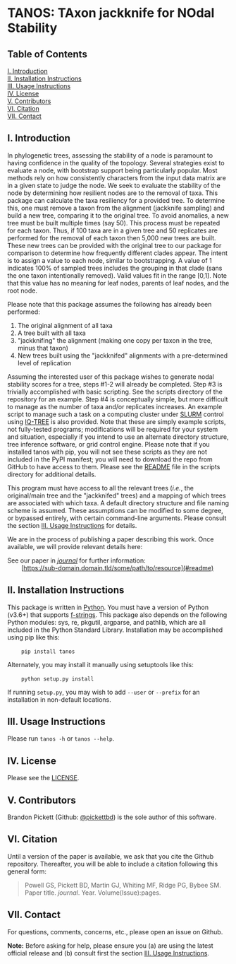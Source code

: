 # TANOS: TAxon jackknife for NOdal Stability

## Table of Contents
   [I. Introduction](#i-introduction)<br>
  [II. Installation Instructions](#ii-installation-instructions)<br>
 [III. Usage Instructions](#iii-usage-instructions)<br>
  [IV. License](#iv-license)<br>
  [V. Contributors](#v-contributors)<br>
 [VI. Citation](#vi-citation)<br>
[VII. Contact](#vii-contact)


## I. Introduction
In phylogenetic trees, assessing the stability of a node is paramount to having
confidence in the quality of the topology. Several strategies exist to evaluate
a node, with bootstrap support being particularly popular. Most methods rely on
how consistently characters from the input data matrix are in a given state to
judge the node. We seek to evaluate the stability of the node by determining how
resilient nodes are to the removal of taxa. This package can calculate the taxa
resiliency for a provided tree. To determine this, one must remove a taxon from
the alignment (jackknife sampling) and build a new tree, comparing it to the
original tree. To avoid anomalies, a new tree must be built multiple times (say
50). This process must be repeated for each taxon. Thus, if 100 taxa are in a
given tree and 50 replicates are performed for the removal of each taxon then
5,000 new trees are built. These new trees can be provided with the original tree
to our package for comparison to determine how frequently different clades appear.
The intent is to assign a value to each node, similar to bootstrapping. A value
of 1 indicates 100% of sampled trees includes the grouping in that clade (sans
the one taxon intentionally removed). Valid values fit in the range [0,1]. Note
that this value has no meaning for leaf nodes, parents of leaf nodes, and the
root node.

Please note that this package assumes the following has already been performed:

1. The original alignment of all taxa
2. A tree built with all taxa
3. "jackknifing" the alignment (making one copy per taxon in the tree, minus that taxon)
4. New trees built using the "jackknifed" alignments with a pre-determined level of replication

Assuming the interested user of this package wishes to generate nodal stability
scores for a tree, steps #1-2 will already be completed. Step #3 is trivially
accomplished with basic scripting. See the scripts directory of the repository
for an example. Step #4 is conceptually simple, but more difficult to manage as
the number of taxa and/or replicates increases. An example script to manage such
a task on a computing cluster under [SLURM](https://slurm.schedmd.com) control
using [IQ-TREE](http://www.iqtree.org) is also provided. Note that these are
simply example scripts, not fully-tested programs; modifications will be required
for your system and situation, especially if you intend to use an alternate
directory structure, tree inference software, or grid control engine. Please note
that if you installed tanos with pip, you will not see these scripts as they are
not included in the PyPI manifest; you will need to download the repo from GitHub
to have access to them. Please see the
[README](https://github.com/pickettbd/tanos/blob/master/scripts/README.md) file
in the scripts directory for additional details.

This program must have access to all the relevant trees (_i.e._, the original/main
tree and the "jackknifed" trees) and a mapping of which trees are associated
with which taxa. A default directory structure and file naming scheme is assumed.
These assumptions can be modified to some degree, or bypassed entirely, with
certain command-line arguments. Please consult the section [III. Usage
Instructions](#iii-usage-instructions) for details.

We are in the process of publishing a paper describing this work. Once
available, we will provide relevant details here:

See our paper in [_journal_](#readme) for further information:<br>
<span>&nbsp;&nbsp;&nbsp;&nbsp;&nbsp;&nbsp;&nbsp;&nbsp;</span>[https://sub-domain.domain.tld/some/path/to/resource](#readme)


## II. Installation Instructions
This package is written in [Python](https://www.python.org). You must have a version of Python (v3.6+) that supports [f-strings](https://docs.python.org/3/reference/lexical_analysis.html#f-strings). This package also depends on the following Python modules: sys, re, pkgutil, argparse, and pathlib, which are all included in the Python Standard Library. Installation may be accomplished using pip like this:

<span>&nbsp;&nbsp;&nbsp;&nbsp;&nbsp;&nbsp;&nbsp;&nbsp;</span>`pip install tanos`

Alternately, you may install it manually using setuptools like this:

<span>&nbsp;&nbsp;&nbsp;&nbsp;&nbsp;&nbsp;&nbsp;&nbsp;</span>`python setup.py install`

If running `setup.py`, you may wish to add `--user` or `--prefix` for an
installation in non-default locations.

## III. Usage Instructions
Please run `tanos -h` or `tanos --help`.


## IV. License
Please see the [LICENSE](https://github.com/pickettbd/tanos/blob/master/LICENSE).


## V. Contributors
Brandon Pickett (Github: [@pickettbd](https://github.com/pickettbd)) is the sole author of this software.


## VI. Citation
Until a version of the paper is available, we ask that you cite the Github
repository. Thereafter, you will be able to include a citation following
this general form:

> Powell GS, Pickett BD, Martin GJ, Whiting MF, Ridge PG, Bybee SM. Paper title. _journal_. Year. Volume(Issue):pages.


## VII. Contact
For questions, comments, concerns, etc., please open an issue on Github.

**Note:** Before asking for help, please ensure you (a) are using the latest
official release and (b) consult first the section [III. Usage Instructions](#iii-usage-instructions).

